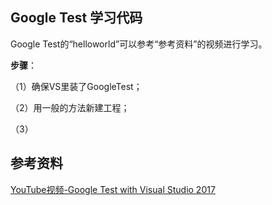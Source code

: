 ## Google Test 学习代码
Google Test的“helloworld”可以参考“参考资料”的视频进行学习。

**步骤**：

（1）确保VS里装了GoogleTest；

（2）用一般的方法新建工程；

（3）

## 参考资料
[YouTube视频-Google Test with Visual Studio 2017](https://www.youtube.com/watch?v=uxyfXU63Qpw)


